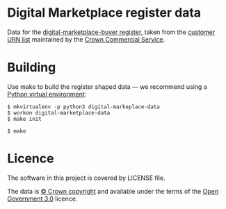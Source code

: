 # Digital Marketplace register data

Data for the [digital-marketplace-buyer register](http://digital-marketplace-buyer.openregister.org), taken from the
[customer URN list](https://www.gov.uk/guidance/current-crown-commercial-service-suppliers-what-you-need-to-know)
maintained by the [Crown Commercial Service](https://www.gov.uk/government/organisations/crown-commercial-service).

# Building

Use make to build the register shaped data
— we recommend using a [Python virtual environment](http://virtualenvwrapper.readthedocs.org/en/latest/):

    $ mkvirtualenv -p python3 digital-markeplace-data
    $ workon digital-marketplace-data
    $ make init

    $ make

# Licence

The software in this project is covered by LICENSE file.

The data is [© Crown copyright](http://www.nationalarchives.gov.uk/information-management/re-using-public-sector-information/copyright-and-re-use/crown-copyright/)
and available under the terms of the [Open Government 3.0](https://www.nationalarchives.gov.uk/doc/open-government-licence/version/3/) licence.

